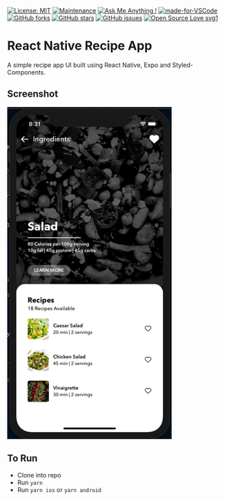 [![License: MIT](https://img.shields.io/badge/License-MIT-yellow.svg)](https://opensource.org/licenses/MIT)
[![Maintenance](https://img.shields.io/badge/Maintained%3F-yes-green.svg)](https://GitHub.com/Naereen/StrapDown.js/graphs/commit-activity)
[![Ask Me Anything !](https://img.shields.io/badge/Ask%20me-anything-1abc9c.svg)](https://GitHub.com/Naereen/ama)
[![made-for-VSCode](https://img.shields.io/badge/Made%20for-VSCode-1f425f.svg)](https://code.visualstudio.com/)
[![GitHub forks](https://img.shields.io/github/forks/saswatamcode/rn_recipe_app?style=social)](https://GitHub.com/saswatamcode/rn_recipe_app/network/)
[![GitHub stars](https://img.shields.io/github/stars/saswatamcode/rn_recipe_app?style=social)](https://GitHub.com/saswatamcode/rn_recipe_app/stargazers/)
[![GitHub issues](https://img.shields.io/github/issues/saswatamcode/rn_recipe_app.svg)](https://GitHub.com/saswatamcode/rn_recipe_app/issues/)
[![Open Source Love svg1](https://badges.frapsoft.com/os/v1/open-source.svg?v=103)](https://github.com/ellerbrock/open-source-badges/)

# React Native Recipe App
A simple recipe app UI built using React Native, Expo and Styled-Components.

## Screenshot
![Screenshot-1!](screenshots/Screenshot-1.png)

## To Run
- Clone into repo
- Run `yarn`
- Run `yarn ios` or `yarn android`